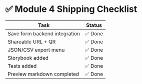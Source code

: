 # ✅ Module 4 Shipping Checklist

| Task                            | Status |
|---------------------------------|--------|
| Save form backend integration   | ✅ Done |
| Shareable URL + QR              | ✅ Done |
| JSON/CSV export menu            | ✅ Done |
| Storybook added                 | ✅ Done |
| Tests added                     | ✅ Done |
| Preview markdown completed      | ✅ Done |